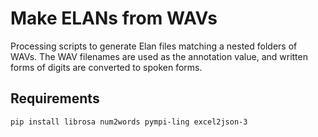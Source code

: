 # Make ELANs from WAVs

Processing scripts to generate Elan files matching a nested folders of WAVs. The WAV filenames are used as the annotation value, and written forms of digits are converted to spoken forms. 


## Requirements

```
pip install librosa num2words pympi-ling excel2json-3

```
